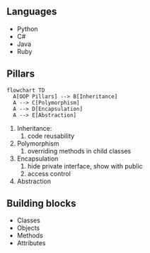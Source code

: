 
## Languages

- Python
- C#
- Java
- Ruby

## Pillars

```mermaid
flowchart TD
  A[OOP Pillars] --> B[Inheritance]
  A --> C[Polymorphism]
  A --> D[Encapsulation]
  A --> E[Abstraction]
```

1. Inheritance:
   1. code reusability
2. Polymorphism
   1. overriding methods in child classes
3. Encapsulation
   1. hide private interface, show with public
   2. access control
4. Abstraction

## Building blocks

- Classes
- Objects
- Methods
- Attributes